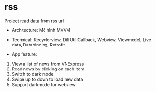 # rss
Project read data from rss url

-	Architecture: Mô hình MVVM
-	Technical: Recyclerview, DiffUtillCallback, Webview, Viewmodel, Live data, Databinding, Retrofit
  
-	App feature:
1. View a list of news from VNExpress
2. Read news by clicking on each item
3. Switch to dark mode
4. Swipe up to down to load new data
5. Support darkmode for webview

